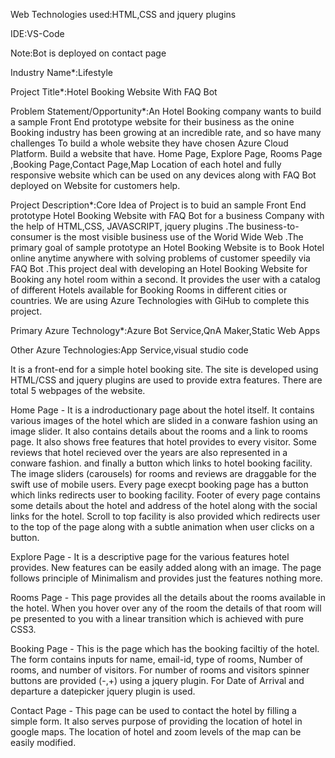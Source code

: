 Web Technologies used:HTML,CSS and jquery plugins

IDE:VS-Code

Note:Bot is deployed on contact page

Industry Name*:Lifestyle

Project Title*:Hotel Booking Website With FAQ Bot 

Problem Statement/Opportunity*:An Hotel Booking company wants to build a sample Front End prototype website for their business as the onine Booking industry has been growing at an incredible rate, and so have many challenges To build a whole website they have chosen Azure Cloud Platform.  Build a website that have.  Home Page, Explore Page, Rooms Page ,Booking Page,Contact Page,Map Location of each hotel and fully responsive website which can be used on any devices along with FAQ Bot deployed on Website for customers help.

Project Description*:Core Idea of  Project is to buid an sample Front End prototype Hotel Booking Website with FAQ Bot for a business Company with the help of HTML,CSS, JAVASCRIPT, jquery plugins .The business-to-consumer  is the most visible  business use of the Worid Wide Web .The primary goal of sample prototype an Hotel Booking Website is to Book Hotel online anytime anywhere with solving problems of customer speedily via FAQ Bot .This project deal with developing an Hotel Booking Website for Booking any hotel room within a second. It provides the user with a catalog of different Hotels available for Booking Rooms in different cities or countries. We are using Azure Technologies with GiHub to complete this project.

Primary Azure Technology*:Azure Bot Service,QnA Maker,Static Web Apps

Other Azure Technologies:App Service,visual studio code

It is a front-end for a simple hotel booking site. The site is developed using HTML/CSS and jquery plugins are used to provide extra features. There are total 5 webpages of the website.

Home Page - It is a indroductionary page about the hotel itself. It contains various images of the hotel which are slided in a conware fashion using an image slider. It also contains details about the rooms and a link to rooms page. It also shows free features that hotel provides to every visitor. Some reviews that hotel recieved over the years are also represented in a conware fashion. and finally a button which links to hotel booking facility. The image sliders (carousels) for rooms and reviews are draggable for the swift use of mobile users. Every page execpt booking page has a button which links redirects user to booking facility. Footer of every page contains some details about the hotel and address of the hotel along with the social links for the hotel. Scroll to top facility is also provided which redirects user to the top of the page along with a subtle animation when user clicks on a button.

Explore Page - It is a descriptive page for the various features hotel provides. New features can be easily added along with an image. The page follows principle of Minimalism and provides just the features nothing more.

Rooms Page - This page provides all the details about the rooms available in the hotel. When you hover over any of the room the details of that room will pe presented to you with a linear transition which is achieved with pure CSS3.

Booking Page - This is the page which has the booking faciltiy of the hotel. The form contains inputs for name, email-id, type of rooms, Number of rooms, and number of visitors. For number of rooms and visitors spinner buttons are provided (-,+) using a jquery plugin. For Date of Arrival and departure a datepicker jquery plugin is used.

Contact Page - This page can be used to contact the hotel by filling a simple form. It also serves purpose of providing the location of hotel in google maps. The location of hotel and zoom levels of the map can be easily modified.



